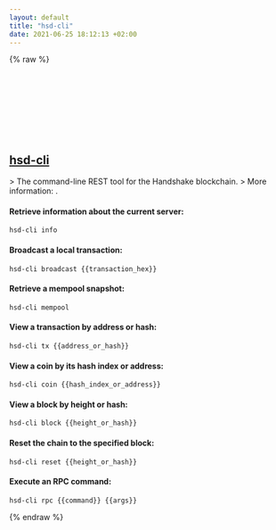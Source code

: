 ```yaml
---
layout: default
title: "hsd-cli"
date: 2021-06-25 18:12:13 +02:00
---
```

{% raw %}
<h2 id="hsd-cli">
  <a href="/en/common/hsd-cli.html">hsd-cli</a> <a href="#hsd-cli"><svg class="icon">
    <use href="/assets/images/unicode_sprite.svg#link" />
  </svg></a>
</h2>
> The command-line REST tool for the Handshake blockchain.
> More information: <https://handshake.org>.

#### Retrieve information about the current server:
```shell
hsd-cli info
```
#### Broadcast a local transaction:
```shell
hsd-cli broadcast {{transaction_hex}}
```
#### Retrieve a mempool snapshot:
```shell
hsd-cli mempool
```
#### View a transaction by address or hash:
```shell
hsd-cli tx {{address_or_hash}}
```
#### View a coin by its hash index or address:
```shell
hsd-cli coin {{hash_index_or_address}}
```
#### View a block by height or hash:
```shell
hsd-cli block {{height_or_hash}}
```
#### Reset the chain to the specified block:
```shell
hsd-cli reset {{height_or_hash}}
```
#### Execute an RPC command:
```shell
hsd-cli rpc {{command}} {{args}}
```
{% endraw %}